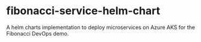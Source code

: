 # fibonacci-service-helm-chart
A helm charts implementation to deploy microservices on Azure AKS for the Fibonacci DevOps demo.

